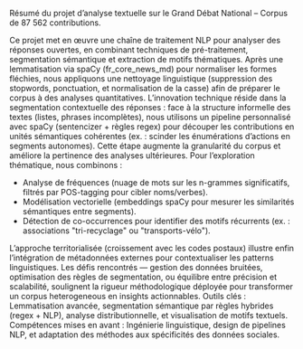 Résumé du projet d’analyse textuelle sur le Grand Débat National – Corpus de 87 562 contributions.

Ce projet met en œuvre une chaîne de traitement NLP pour analyser des réponses ouvertes, en combinant techniques de pré-traitement, segmentation sémantique et extraction de motifs thématiques. Après une lemmatisation via spaCy
(fr_core_news_md) pour normaliser les formes fléchies, nous appliquons une nettoyage linguistique (suppression des stopwords, ponctuation, et normalisation de la casse) afin de préparer le corpus à des analyses quantitatives.
L’innovation technique réside dans la segmentation contextuelle des réponses : face à la structure informelle des textes (listes, phrases incomplètes), nous utilisons un pipeline personnalisé avec spaCy (sentencizer + règles regex)
pour découper les contributions en unités sémantiques cohérentes (ex. : scinder les énumérations d’actions en segments autonomes). Cette étape augmente la granularité du corpus et améliore la pertinence des analyses ultérieures.
Pour l’exploration thématique, nous combinons :

- Analyse de fréquences (nuage de mots sur les n-grammes significatifs, filtrés par POS-tagging pour cibler noms/verbes).
- Modélisation vectorielle (embeddings spaCy pour mesurer les similarités sémantiques entre segments).
- Détection de co-occurrences pour identifier des motifs récurrents (ex. : associations "tri-recyclage" ou "transports-vélo").

L’approche territorialisée (croissement avec les codes postaux) illustre enfin l’intégration de métadonnées externes pour contextualiser les patterns linguistiques.
Les défis rencontrés — gestion des données bruitées, optimisation des règles de segmentation, ou équilibre entre précision et scalabilité, soulignent la rigueur méthodologique déployée pour transformer un corpus heterogeneous
en insights actionnables.
Outils clés : Lemmatisation avancée, segmentation sémantique par règles hybrides (regex + NLP), analyse distributionnelle, et visualisation de motifs textuels.
Compétences mises en avant : Ingénierie linguistique, design de pipelines NLP, et adaptation des méthodes aux spécificités des données sociales.
